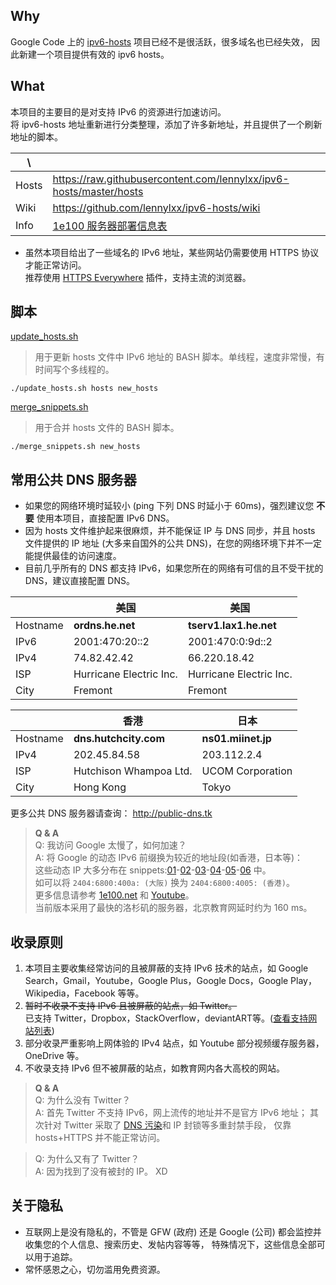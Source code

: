 Why
---

Google Code 上的 [ipv6-hosts] 项目已经不是很活跃，很多域名也已经失效，
因此新建一个项目提供有效的 ipv6 hosts。

What
----

本项目的主要目的是对支持 IPv6 的资源进行加速访问。  
将 ipv6-hosts 地址重新进行分类整理，添加了许多新地址，并且提供了一个刷新地址的脚本。

|   \   |                                                                    |
| ----- | ------------------------------------------------------------------ |
| Hosts | https://raw.githubusercontent.com/lennylxx/ipv6-hosts/master/hosts |
| Wiki  | https://github.com/lennylxx/ipv6-hosts/wiki                        |
| Info  | [1e100 服务器部署信息表]                                           |

* 虽然本项目给出了一些域名的 IPv6 地址，某些网站仍需要使用 HTTPS 协议才能正常访问。  
  推荐使用 [HTTPS Everywhere] 插件，支持主流的浏览器。


脚本
----

[update_hosts.sh]
> 用于更新 hosts 文件中 IPv6 地址的 BASH 脚本。单线程，速度非常慢，有时间写个多线程的。

    ./update_hosts.sh hosts new_hosts

[merge_snippets.sh]
> 用于合并 hosts 文件的 BASH 脚本。

    ./merge_snippets.sh new_hosts

常用公共 DNS 服务器
-------------------

* 如果您的网络环境时延较小 (ping 下列 DNS 时延小于 60ms)，强烈建议您 **不要**
  使用本项目，直接配置 IPv6 DNS。
* 因为 hosts 文件维护起来很麻烦，并不能保证 IP 与 DNS 同步，并且 hosts 文件提供的
  IP 地址 (大多来自国外的公共 DNS)，在您的网络环境下并不一定能提供最佳的访问速度。
* 目前几乎所有的 DNS 都支持 IPv6，如果您所在的网络有可信的且不受干扰的
  DNS，建议直接配置 DNS。

|          |          美国          |          美国          |
| -------- | ---------------------- | ---------------------- |
| Hostname | **ordns.he.net**       | **tserv1.lax1.he.net** |
| IPv6     | 2001:470:20::2         | 2001:470:0:9d::2       | 
| IPv4     | 74.82.42.42            | 66.220.18.42           |
| ISP      | Hurricane Electric Inc.| Hurricane Electric Inc.|
| City     | Fremont                | Fremont                |


|          |          香港          |        日本        |
| -------- | ---------------------- | ------------------ |
| Hostname | **dns.hutchcity.com**  | **ns01.miinet.jp** |
| IPv4     | 202.45.84.58           | 203.112.2.4        |
| ISP      | Hutchison Whampoa Ltd. | UCOM Corporation   |
| City     | Hong Kong              | Tokyo              |

更多公共 DNS 服务器请查询： http://public-dns.tk

> **Q & A**  
Q: 我访问 Google 太慢了，如何加速？  
A: 将 Google 的动态 IPv6 前缀换为较近的地址段(如香港，日本等)：  
这些动态 IP 大多分布在 snippets:[01]-[02]-[03]-[04]-[05]-[06] 中。  
如可以将 `2404:6800:400a: (大阪)` 换为 `2404:6800:4005: (香港)`。  
更多信息请参考 [1e100.net] 和 [Youtube]。  
当前版本采用了最快的洛杉矶的服务器，北京教育网延时约为 160 ms。

收录原则
--------

1. 本项目主要收集经常访问的且被屏蔽的支持 IPv6 技术的站点，如
   Google Search，Gmail，Youtube，Google Plus，Google Docs，Google Play，
   Wikipedia，Facebook 等等。
2. ~~暂时不收录不支持 IPv6 且被屏蔽的站点，如 Twitter。~~  
   已支持 Twitter，Dropbox，StackOverflow，deviantART等。([查看支持网站列表])
3. 部分收录严重影响上网体验的 IPv4 站点，如 Youtube 部分视频缓存服务器，OneDrive 等。
4. 不收录支持 IPv6 但不被屏蔽的站点，如教育网内各大高校的网站。

> **Q & A**  
Q: 为什么没有 Twitter？  
A: 首先 Twitter 不支持 IPv6，网上流传的地址并不是官方 IPv6 地址；
   其次针对 Twitter 采取了 [DNS 污染]和 IP 封锁等多重封禁手段，
   仅靠 hosts+HTTPS 并不能正常访问。

> Q: 为什么又有了 Twitter？  
  A: 因为找到了没有被封的 IP。 XD

关于隐私
--------

* 互联网上是没有隐私的，不管是 GFW (政府) 还是 Google (公司)
  都会监控并收集您的个人信息、搜索历史、发帖内容等等，
  特殊情况下，这些信息全部可以用于追踪。
* 常怀感恩之心，切勿滥用免费资源。


[01]:                     snippets/01_google.txt
[02]:                     snippets/02_l.google.txt
[03]:                     snippets/03_adwords.txt
[04]:                     snippets/04_android.txt
[05]:                     snippets/05_bigcache.txt
[06]:                     snippets/06_googleusercontent.txt
[merge_snippets.sh]:      merge_snippets.sh
[update_hosts.sh]:        update_hosts.sh
[1e100.net]:              https://github.com/lennylxx/ipv6-hosts/wiki/1e100.net
[1e100 服务器部署信息表]: https://docs.google.com/spreadsheets/d/1a5HI0lkc1TycJdwJnCVDVd3x6_gemI3CQhNHhdsVmP8
[DNS 污染]:               https://github.com/lennylxx/ipv6-hosts/wiki/DNS-spoofing
[HTTPS Everywhere]:       https://www.eff.org/https-everywhere
[ipv6-hosts]:             https://code.google.com/p/ipv6-hosts
[Youtube]:                https://github.com/lennylxx/ipv6-hosts/wiki/Youtube
[查看支持网站列表]:       https://github.com/lennylxx/ipv6-hosts/wiki/CDN-Services

